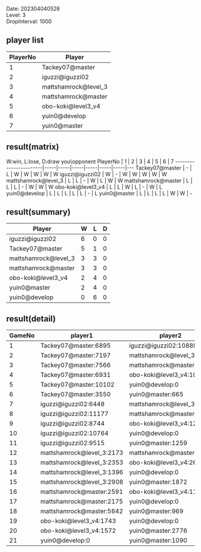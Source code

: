 Date: 202304040526  
Level: 3  
DropInterval: 1000  
## player list
PlayerNo  |  Player
----------|----------------------
1         |  Tackey07@master
2         |  iguzzi@iguzzi02
3         |  mattshamrock@level_3
4         |  mattshamrock@master
5         |  obo-koki@level3_v4
6         |  yuin0@develop
7         |  yuin0@master
## result(matrix)
W:win, L:lose, D:draw
you\opponent PlayerNo  |  1  |  2  |  3  |  4  |  5  |  6  |  7
-----------------------|-----|-----|-----|-----|-----|-----|---
Tackey07@master        |  -  |  L  |  W  |  W  |  W  |  W  |  W
iguzzi@iguzzi02        |  W  |  -  |  W  |  W  |  W  |  W  |  W
mattshamrock@level_3   |  L  |  L  |  -  |  W  |  L  |  W  |  W
mattshamrock@master    |  L  |  L  |  L  |  -  |  W  |  W  |  W
obo-koki@level3_v4     |  L  |  L  |  W  |  L  |  -  |  W  |  L
yuin0@develop          |  L  |  L  |  L  |  L  |  L  |  -  |  L
yuin0@master           |  L  |  L  |  L  |  L  |  W  |  W  |  -
## result(summary)
Player                |  W  |  L  |  D
----------------------|-----|-----|---
iguzzi@iguzzi02       |  6  |  0  |  0
Tackey07@master       |  5  |  1  |  0
mattshamrock@level_3  |  3  |  3  |  0
mattshamrock@master   |  3  |  3  |  0
obo-koki@level3_v4    |  2  |  4  |  0
yuin0@master          |  2  |  4  |  0
yuin0@develop         |  0  |  6  |  0
## result(detail)
GameNo  |  player1                    |  player2
--------|-----------------------------|---------------------------
1       |  Tackey07@master:6895       |  iguzzi@iguzzi02:10889
2       |  Tackey07@master:7197       |  mattshamrock@level_3:4990
3       |  Tackey07@master:7566       |  mattshamrock@master:2051
4       |  Tackey07@master:6931       |  obo-koki@level3_v4:1054
5       |  Tackey07@master:10102      |  yuin0@develop:0
6       |  Tackey07@master:3550       |  yuin0@master:665
7       |  iguzzi@iguzzi02:6448       |  mattshamrock@level_3:2191
8       |  iguzzi@iguzzi02:11177      |  mattshamrock@master:5400
9       |  iguzzi@iguzzi02:8744       |  obo-koki@level3_v4:1272
10      |  iguzzi@iguzzi02:10764      |  yuin0@develop:0
11      |  iguzzi@iguzzi02:9515       |  yuin0@master:1259
12      |  mattshamrock@level_3:2173  |  mattshamrock@master:2104
13      |  mattshamrock@level_3:2353  |  obo-koki@level3_v4:2696
14      |  mattshamrock@level_3:1396  |  yuin0@develop:0
15      |  mattshamrock@level_3:2908  |  yuin0@master:1872
16      |  mattshamrock@master:2591   |  obo-koki@level3_v4:1107
17      |  mattshamrock@master:2175   |  yuin0@develop:0
18      |  mattshamrock@master:5642   |  yuin0@master:969
19      |  obo-koki@level3_v4:1743    |  yuin0@develop:0
20      |  obo-koki@level3_v4:1572    |  yuin0@master:2776
21      |  yuin0@develop:0            |  yuin0@master:1090
